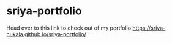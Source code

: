 # sriya-portfolio
Head over to this link to check out of my portfolio https://sriya-nukala.github.io/sriya-portfolio/

